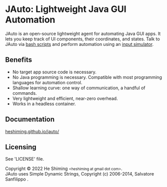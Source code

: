 # JAuto: Lightweight Java GUI Automation

JAuto is an open-source lightweight agent for automating Java GUI apps. It lets you keep track of UI components, their coordinates, and states. Talk to JAuto via <a href="https://heshiming.github.io/jauto/faq.html#how-do-i-call-jauto-in-a-bash-script" target="_blank">bash scripts</a> and perform automation using an <a href="https://heshiming.github.io/jauto/faq.html#what-input-simulator-can-i-use-with-jauto" target="_blank">input simulator</a>.

## Benefits

* No target app source code is necessary.
* No Java programming is necessary. Compatible with most programming languages for automation control.
* Shallow learning curve: one way of communication, a handful of commands.
* Very lightweight and efficient, near-zero overhead.
* Works in a headless container.

## Documentation

[heshiming.github.io/jauto/](https://heshiming.github.io/jauto/)

## Licensing

See 'LICENSE' file.

Copyright &copy; 2022 He Shiming <small>&lt;heshiming at gmail dot com&gt;</small>.<br>
JAuto uses Simple Dynamic Strings, Copyright (c) 2006-2014, Salvatore Sanfilippo <antirez at gmail dot com>.
